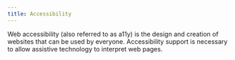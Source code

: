 ```yaml
---
title: Accessibility
---
```


Web accessibility (also referred to as a11y) is the design and creation of websites that can be used by everyone. Accessibility support is necessary to allow assistive technology to interpret web pages.
